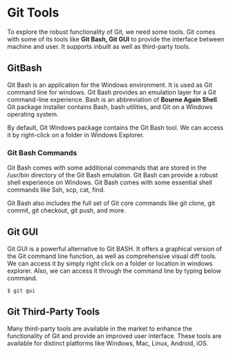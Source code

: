 # Git Tools
To explore the robust functionality of Git, we need some tools. Git comes with some of its tools like **Git Bash, Git GUI** to provide the interface between machine and user. It supports inbuilt as well as third-party tools.

## GitBash
Git Bash is an application for the Windows environment. It is used as Git command line for windows. Git Bash provides an emulation layer for a Git command-line experience. Bash is an abbreviation of **Bourne Again Shell**. Git package installer contains Bash, bash utilities, and Git on a Windows operating system.

By default, Git Windows package contains the Git Bash tool. We can access it by right-click on a folder in Windows Explorer.

### Git Bash Commands
Git Bash comes with some additional commands that are stored in the /usr/bin directory of the Git Bash emulation. Git Bash can provide a robust shell experience on Windows. Git Bash comes with some essential shell commands like Ssh, scp, cat, find.

Git Bash also includes the full set of Git core commands like git clone, git commit, git checkout, git push, and more.

## Git GUI
Git GUI is a powerful alternative to Git BASH. It offers a graphical version of the Git command line function, as well as comprehensive visual diff tools. We can access it by simply right click on a folder or location in windows explorer. Also, we can access it through the command line by typing below command.

```
$ git gui  
```

## Git Third-Party Tools
Many third-party tools are available in the market to enhance the functionality of Git and provide an improved user interface. These tools are available for distinct platforms like Windows, Mac, Linux, Android, iOS.
